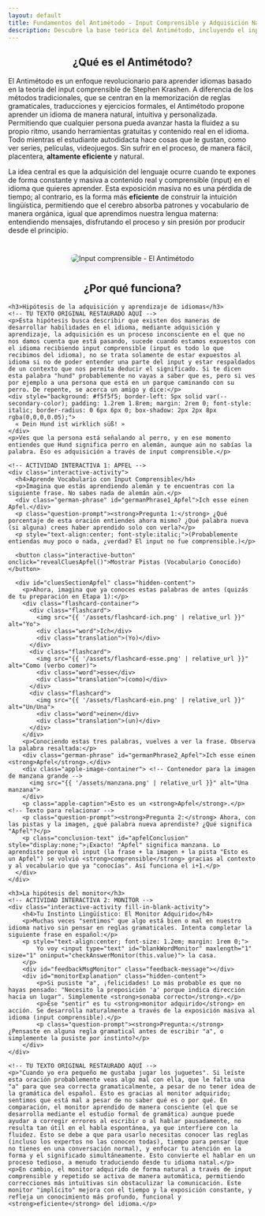 ```yaml
---
layout: default
title: Fundamentos del Antimétodo - Input Comprensible y Adquisición Natural
description: Descubre la base teórica del Antimétodo, incluyendo el input comprensible en acción y cómo funciona el monitor adquirido para el aprendizaje eficiente de idiomas.
---
```


<style>
/* Estilos para las Actividades Interactivas */
.interactive-activity {
  background-color: #f0e6f6; 
  border: 1px solid var(--light-purple-color);
  border-radius: 8px;
  padding: 1.5rem;
  margin: 2.5rem 0;
  box-shadow: 0 4px 10px rgba(74, 20, 140, 0.1);
}
.interactive-activity h4 { 
  color: var(--primary-color);
  margin-top: 0;
  margin-bottom: 1rem;
  text-align: center;
  font-size: 1.3em;
  border-bottom: 1px solid var(--secondary-color);
  padding-bottom: 0.5rem;
}
.interactive-activity p, .interactive-activity .question-prompt {
  color: var(--text-color);
  font-size: 1.05em;
  margin-bottom: 0.8rem;
}
.german-phrase { 
  font-size: 1.5em;
  font-weight: bold;
  color: var(--secondary-color);
  text-align: center;
  margin: 1rem 0 1.5rem 0;
  padding: 0.8rem;
  background-color: white;
  border-radius: 6px;
  border: 1px dashed var(--primary-color);
}
.flashcard-container {
  display: flex;
  justify-content: space-around;
  align-items: flex-start; 
  flex-wrap: wrap;
  gap: 1rem;
  margin: 1.5rem 0;
}
.flashcard {
  background-color: white;
  border: 2px solid var(--secondary-color);
  border-radius: 8px;
  padding: 1rem;
  text-align: center;
  width: 120px; 
  box-shadow: 0 2px 5px rgba(0,0,0,0.1);
}
.flashcard img {
  max-width: 80px; 
  height: 80px;   
  object-fit: contain; 
  margin-bottom: 0.5rem;
}
.flashcard .word {
  font-weight: bold;
  color: var(--primary-color);
  font-size: 1.1em;
}
.flashcard .translation {
  font-size: 0.9em;
  color: var(--text-light-color);
}
.apple-image-container { /* Contenedor para la imagen de la manzana (grande) */
  text-align: center;
  margin: 1.5rem 0 0.5rem 0; /* Ajustado margen para el texto de abajo */
}
.apple-image-container img {
  max-width: 150px; /* Tamaño de la imagen de manzana grande */
  border-radius: 8px;
  border: 2px solid var(--secondary-color);
}
.apple-caption { /* Estilo para el texto "Esto es un Apfel" */
  text-align: center;
  font-style: italic;
  color: var(--secondary-color);
  margin-bottom: 1.5rem;
}

.interactive-button {
  display: block;
  margin: 1.5rem auto 0 auto;
  padding: 0.7rem 1.5rem;
  font-family: var(--font-primary);
  font-size: 1em;
  font-weight: 600;
  color: white;
  background-color: var(--secondary-color);
  border: none;
  border-radius: 6px;
  cursor: pointer;
  transition: background-color 0.2s ease;
}
.interactive-button:hover {
  background-color: var(--accent-color);
}
.hidden-content {
  display: none;
  margin-top: 1rem;
  padding-top: 1rem;
  border-top: 1px dashed var(--light-purple-color);
}
.conclusion-text {
  font-weight: bold;
  color: var(--primary-color);
  text-align: center;
  margin-top: 1rem;
  font-size: 1.1em;
}

.fill-in-blank-activity input[type="text"] {
  border: 2px solid var(--light-purple-color);
  border-radius: 4px;
  padding: 0.5rem;
  font-size: 1.1em;
  width: 60px;
  text-align: center;
  margin: 0 0.3em;
  font-family: var(--font-secondary);
}
.fill-in-blank-activity input[type="text"]:focus {
  border-color: var(--secondary-color);
  outline: none;
  box-shadow: 0 0 5px var(--light-purple-color);
}
.feedback-message {
  margin-top: 0.8rem;
  font-weight: bold;
  text-align: center;
}
.feedback-message.correct { color: #2e7d32; }
.feedback-message.incorrect { color: #c0392b; }

</style>

<main class="content-wrapper">

  <section>
    <h2 style="text-align:center;">¿Qué es el Antimétodo?</h2>
    <p>El Antimétodo es un enfoque revolucionario para aprender idiomas basado en la teoría del input comprensible de Stephen Krashen. A diferencia de los métodos tradicionales, que se centran en la memorización de reglas gramaticales, traducciones y ejercicios formales, el Antimétodo propone aprender un idioma de manera natural, intuitiva y personalizada. Permitiendo que cualquier persona pueda avanzar hasta la fluidez a su propio ritmo, usando herramientas gratuitas y contenido real en el idioma. Todo mientras el estudiante autodidacta hace cosas que le gustan, como ver series, películas, videojuegos. Sin sufrir en el proceso, de manera fácil, placentera, <strong>altamente eficiente</strong> y natural.</p>
    <p>La idea central es que la adquisición del lenguaje ocurre cuando te expones de forma constante y masiva a contenido real y comprensible (input) en el idioma que quieres aprender. Esta exposición masiva no es una pérdida de tiempo; al contrario, es la forma más <strong>eficiente</strong> de construir la intuición lingüística, permitiendo que el cerebro absorba patrones y vocabulario de manera orgánica, igual que aprendimos nuestra lengua materna: entendiendo mensajes, disfrutando el proceso y sin presión por producir desde el principio.</p>
    <div style="text-align: center; margin: 2.5rem 0;">
      <img src="{{ '/assets/inputanti.png' | relative_url }}" alt="Input comprensible - El Antimétodo"
           style="max-width: 90%; height: auto; border: 3px solid var(--light-purple-color); border-radius: 10px; box-shadow: 0 5px 15px rgba(74, 20, 140, 0.15);">
    </div>
  </section>

  <section>
    <h2 style="text-align:center;">¿Por qué funciona?</h2>
    
    <h3>Hipótesis de la adquisición y aprendizaje de idiomas</h3>
    <!-- TU TEXTO ORIGINAL RESTAURADO AQUÍ -->
    <p>Esta hipótesis busca describir que existen dos maneras de desarrollar habilidades en el idioma, mediante adquisición y aprendizaje, la adquisición es un proceso inconsciente en el que no nos damos cuenta que está pasando, sucede cuando estamos expuestos con el idioma recibiendo input comprensible (input es todo lo que recibimos del idioma), no se trata solamente de estar expuestos al idioma si no de poder entender una parte del input y estar respaldados de un contexto que nos permita deducir el significado. Si te dicen esta palabra "hund" probablemente no vayas a saber que es, pero si ves por ejemplo a una persona que está en un parque caminando con su perro. De repente, se acerca un amigo y dice:</p>
    <div style="background: #f5f5f5; border-left: 5px solid var(--secondary-color); padding: 1.2rem 1.8rem; margin: 2rem 0; font-style: italic; border-radius: 0 6px 6px 0; box-shadow: 2px 2px 8px rgba(0,0,0,0.05);">
      « Dein Hund ist wirklich süß! »
    </div>
    <p>Ves que la persona está señalando al perro, y en ese momento entiendes que Hund significa perro en alemán, aunque aún no sabías la palabra. Eso es adquisición a través de input comprensible.</p>

    <!-- ACTIVIDAD INTERACTIVA 1: APFEL -->
    <div class="interactive-activity">
      <h4>Aprende Vocabulario con Input Comprensible</h4>
      <p>Imagina que estás aprendiendo alemán y te encuentras con la siguiente frase. No sabes nada de alemán aún.</p>
      <div class="german-phrase" id="germanPhrase1_Apfel">Ich esse einen Apfel.</div>
      <p class="question-prompt"><strong>Pregunta 1:</strong> ¿Qué porcentaje de esta oración entiendes ahora mismo? ¿Qué palabra nueva (si alguna) crees haber aprendido solo con verla?</p>
      <p style="text-align:center; font-style:italic;">(Probablemente entiendas muy poco o nada, ¿verdad? El input no fue comprensible.)</p>
      
      <button class="interactive-button" onclick="revealCluesApfel()">Mostrar Pistas (Vocabulario Conocido)</button>
      
      <div id="cluesSectionApfel" class="hidden-content">
        <p>Ahora, imagina que ya conoces estas palabras de antes (quizás de tu preparación en Etapa 1):</p>
        <div class="flashcard-container">
          <div class="flashcard">
            <img src="{{ '/assets/flashcard-ich.png' | relative_url }}" alt="Yo">
            <div class="word">Ich</div>
            <div class="translation">(Yo)</div>
          </div>
          <div class="flashcard">
            <img src="{{ '/assets/flashcard-esse.png' | relative_url }}" alt="Como (verbo comer)">
            <div class="word">esse</div>
            <div class="translation">(como)</div>
          </div>
          <div class="flashcard">
            <img src="{{ '/assets/flashcard-ein.png' | relative_url }}" alt="Un/Una">
            <div class="word">einen</div>
            <div class="translation">(un)</div>
          </div>
        </div>
        <p>Conociendo estas tres palabras, vuelves a ver la frase. Observa la palabra resaltada:</p>
        <div class="german-phrase" id="germanPhrase2_Apfel">Ich esse einen <strong>Apfel</strong>.</div>
        <div class="apple-image-container"> <!-- Contenedor para la imagen de manzana grande -->
          <img src="{{ '/assets/manzana.png' | relative_url }}" alt="Una manzana">
        </div>
        <p class="apple-caption">Esto es un <strong>Apfel</strong>.</p> <!-- Texto para relacionar -->
        <p class="question-prompt"><strong>Pregunta 2:</strong> Ahora, con las pistas y la imagen, ¿qué palabra nueva aprendiste? ¿Qué significa "Apfel"?</p>
        <p class="conclusion-text" id="apfelConclusion" style="display:none;">¡Exacto! "Apfel" significa manzana. Lo aprendiste porque el input (la frase + la imagen + la pista "Esto es un Apfel") se volvió <strong>comprensible</strong> gracias al contexto y al vocabulario que ya "conocías". Así funciona el i+1.</p>
      </div>
    </div>
    
    <h3>La hipótesis del monitor</h3>
    <!-- ACTIVIDAD INTERACTIVA 2: MONITOR -->
    <div class="interactive-activity fill-in-blank-activity">
        <h4>Tu Instinto Lingüístico: El Monitor Adquirido</h4>
        <p>Muchas veces "sentimos" que algo está bien o mal en nuestro idioma nativo sin pensar en reglas gramaticales. Intenta completar la siguiente frase en español:</p>
        <p style="text-align:center; font-size: 1.2em; margin: 1rem 0;">
            Yo voy <input type="text" id="blankWordMonitor" maxlength="1" size="1" oninput="checkAnswerMonitor(this.value)"> la casa.
        </p>
        <div id="feedbackMsgMonitor" class="feedback-message"></div>
        <div id="monitorExplanation" class="hidden-content">
            <p>Si pusiste "a", ¡felicidades! Lo más probable es que no hayas pensado: "Necesito la preposición 'a' porque indica dirección hacia un lugar". Simplemente <strong>sonaba correcto</strong>.</p>
            <p>Ese "sentir" es tu <strong>monitor adquirido</strong> en acción. Se desarrolla naturalmente a través de la exposición masiva al idioma (input comprensible).</p>
            <p class="question-prompt"><strong>Pregunta:</strong> ¿Pensaste en alguna regla gramatical antes de escribir "a", o simplemente la pusiste por instinto?</p>
        </div>
    </div>

    <!-- TU TEXTO ORIGINAL RESTAURADO AQUÍ -->
    <p>"Cuando yo era pequeño me gustaba jugar los juguetes". Si leíste esta oración probablemente veas algo mal con ella, que le falta una "a" para que sea correcta gramaticalmente, a pesar de no tener idea de la gramática del español. Esto es gracias al monitor adquirido; sentimos que está mal a pesar de no saber qué es o por qué. En comparación, el monitor aprendido de manera consciente (el que se desarrolla mediante el estudio formal de gramática) aunque puede ayudar a corregir errores al escribir o al hablar pausadamente, no resulta tan útil en el habla espontánea, ya que interfiere con la fluidez. Esto se debe a que para usarlo necesitas conocer las reglas (incluso los expertos no las conocen todas), tiempo para pensar (que no tienes en una conversación normal), y enfocar tu atención en la forma y el significado simultáneamente. Esto convierte el hablar en un proceso tedioso, a menudo traduciendo desde tu idioma natal.</p>
    <p>En cambio, el monitor adquirido de forma natural a través de input comprensible y repetido se activa de manera automática, permitiendo correcciones más intuitivas sin obstaculizar la comunicación. Este monitor "implícito" mejora con el tiempo y la exposición constante, y refleja un conocimiento más profundo, funcional y <strong>eficiente</strong> del idioma.</p>
  </section>

</main>

<script>
function revealCluesApfel() { 
  const cluesSection = document.getElementById('cluesSectionApfel'); 
  cluesSection.style.display = 'block';
  setTimeout(() => {
    const apfelConclusion = document.getElementById('apfelConclusion');
    if (apfelConclusion) {
      apfelConclusion.style.display = 'block';
    }
  }, 1500); 
  const button = document.querySelector('.interactive-button[onclick="revealCluesApfel()"]'); 
  if (button) {
    button.style.display = 'none';
  }
}

function checkAnswerMonitor(value) { 
  const feedbackMsg = document.getElementById('feedbackMsgMonitor'); 
  const monitorExplanation = document.getElementById('monitorExplanation');
  // Asegurarse de que los elementos existen antes de manipularlos
  if (!feedbackMsg || !monitorExplanation) {
      console.error("Error: Elementos de feedback o explicación del monitor no encontrados.");
      return;
  }
  if (value.toLowerCase() === 'a') {
    feedbackMsg.textContent = '¡Correcto! "Yo voy a la casa."';
    feedbackMsg.className = 'feedback-message correct';
    monitorExplanation.style.display = 'block';
  } else if (value === '') {
    feedbackMsg.textContent = '';
    feedbackMsg.className = 'feedback-message';
    monitorExplanation.style.display = 'none';
  } else {
    feedbackMsg.textContent = 'Intenta de nuevo... ¿Qué palabra va ahí?';
    feedbackMsg.className = 'feedback-message incorrect';
    monitorExplanation.style.display = 'none';
  }
}
</script>

